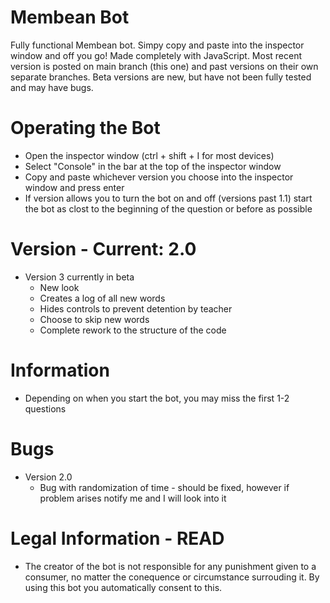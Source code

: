 # Membean Bot
Fully functional Membean bot. Simpy copy and paste into the inspector window and off you go! Made completely with JavaScript. Most recent version is posted on main branch (this one) and past versions on their own separate branches. Beta versions are new, but have not been fully tested and may have bugs.

# Operating the Bot
- Open the inspector window (ctrl + shift + I for most devices)
- Select "Console" in the bar at the top of the inspector window
- Copy and paste whichever version you choose into the inspector window and press enter
- If version allows you to turn the bot on and off (versions past 1.1) start the bot as clost to the beginning of the question or before as possible

# Version - Current: 2.0
- Version 3 currently in beta
  - New look
  - Creates a log of all new words
  - Hides controls to prevent detention by teacher
  - Choose to skip new words
  - Complete rework to the structure of the code
  
# Information
- Depending on when you start the bot, you may miss the first 1-2 questions

# Bugs
- Version 2.0
  - Bug with randomization of time - should be fixed, however if problem arises notify me and I will look into it

# Legal Information - READ
- The creator of the bot is not responsible for any punishment given to a consumer, no matter the conequence or circumstance surrouding it. By using this bot you automatically consent to this.
